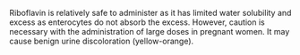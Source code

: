 Riboflavin is relatively safe to administer as it has limited water solubility and excess as enterocytes do not absorb the excess. However, caution is necessary with the administration of large doses in pregnant women. It may cause benign urine discoloration (yellow-orange).